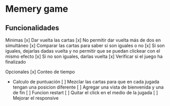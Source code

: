 # Memery game

## Funcionalidades

Minimas
[x] Dar vuelta las cartas 
[x] No permitir dar vuelta más de dos en simultáneo
[x] Comparar las cartas para saber si son iguales o no
[x] Si son iguales, dejarlas dadas vuelta y no permitir que se puedan clickear con el mismo efecto 
[x] Si no son iguales, darlas vuelta
[x] Verificar si el juego ha finalizado 

Opcionales
[x] Conteo de tiempo
- Calculo de puntuación
[ ] Mezclar las cartas para que en cada jugada tengan una posicion diferente
[ ] Agregar una vista de bienvenida y una de fin
[ ] Funcion restart
[ ] Quitar el click en el medio de la jugada
[ ] Mejorar el responsive


  